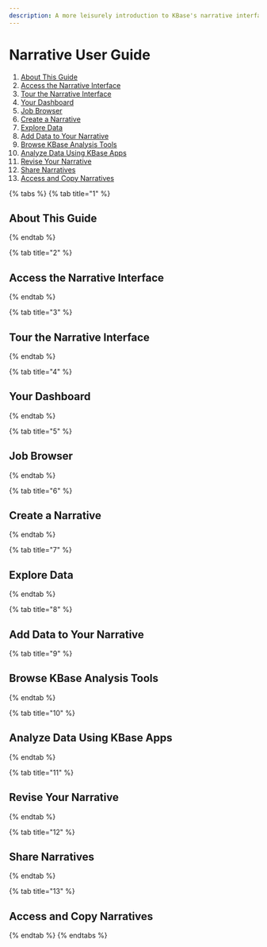 ```yaml
---
description: A more leisurely introduction to KBase's narrative interface
---
```


# Narrative User Guide

1. [ About This Guide](./#about-this-guide)
2. [ Access the Narrative Interface](./#access-the-narrative-interface)
3. [ Tour the Narrative Interface](./#tour-the-narrative-interface/)
4. [ Your Dashboard](./#your-dashboard)
5. [ Job Browser](./#job-browser)
6. [ Create a Narrative](./#create-a-narrative/)
7. [ Explore Data](./#explore-data/)
8. [ Add Data to Your Narrative](./#add-data-to-your-narrative/)
9. [ Browse KBase Analysis Tools](./#browse-kbase-analysis-tools/)
10. [ Analyze Data Using KBase Apps](./#analyze-data-using-kbase/)
11. [ Revise Your Narrative](./#revise-your-narrative/)
12. [ Share Narratives](./#share-narratives/)
13. [ Access and Copy Narratives](./#access-and-copy-narratives/)

{% tabs %}
{% tab title="1" %}
## About This Guide

{% endtab %}

{% tab title="2" %}
## Access the Narrative Interface
{% endtab %}

{% tab title="3" %}
## Tour the Narrative Interface

{% endtab %}

{% tab title="4" %}
## Your Dashboard

{% endtab %}

{% tab title="5" %}
## Job Browser


{% endtab %}

{% tab title="6" %}
## Create a Narrative
{% endtab %}

{% tab title="7" %}
## Explore Data

{% endtab %}

{% tab title="8" %}
## Add Data to Your Narrative



{% tab title="9" %}
## Browse KBase Analysis Tools

{% endtab %}

{% tab title="10" %}
## Analyze Data Using KBase Apps

{% endtab %}

{% tab title="11" %}
## Revise Your Narrative

{% endtab %}

{% tab title="12" %}
## Share Narratives
{% endtab %}

{% tab title="13" %}
## Access and Copy Narratives

{% endtab %}
{% endtabs %}

